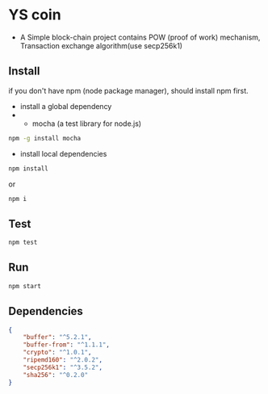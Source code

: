 # YS coin

- A Simple block-chain project contains POW (proof of work) mechanism, Transaction exchange algorithm(use secp256k1)


## Install

if you don't have npm (node package manager), should install npm first.


- install a global dependency
- - mocha (a test library for node.js)

```bash
npm -g install mocha 
```

- install local dependencies

``` bash
npm install
```
or
``` bash
npm i
```


## Test

``` bash
npm test
```


## Run

``` bash
npm start
```

## Dependencies

``` json
{
    "buffer": "^5.2.1",
    "buffer-from": "^1.1.1",
    "crypto": "^1.0.1",
    "ripemd160": "^2.0.2",
    "secp256k1": "^3.5.2",
    "sha256": "^0.2.0"
}
```